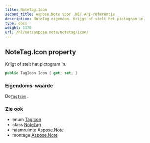 ```yaml
---
title: NoteTag.Icon
second_title: Aspose.Note voor .NET API-referentie
description: NoteTag eigendom. Krijgt of stelt het pictogram in.
type: docs
weight: 1170
url: /nl/net/aspose.note/notetag/icon/
---
```

## NoteTag.Icon property

Krijgt of stelt het pictogram in.

```csharp
public TagIcon Icon { get; set; }
```

### Eigendoms-waarde

De[`TagIcon`](../../tagicon/) .

### Zie ook

* enum [TagIcon](../../tagicon/)
* class [NoteTag](../)
* naamruimte [Aspose.Note](../../notetag/)
* montage [Aspose.Note](../../../)


